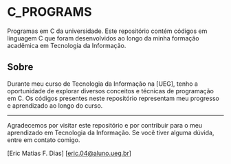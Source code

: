 # C_PROGRAMS
Programas em C da universidade. 
Este repositório contém códigos em linguagem C que foram desenvolvidos ao longo da minha formação acadêmica em Tecnologia da Informação.

## Sobre

Durante meu curso de Tecnologia da Informação na [UEG], tenho a oportunidade de explorar diversos conceitos e técnicas de programação em C. Os códigos presentes neste repositório representam meu progresso e aprendizado ao longo do curso.

---

Agradecemos por visitar este repositório e por contribuir para o meu aprendizado em Tecnologia da Informação. Se você tiver alguma dúvida, entre em contato comigo.

[Eric Matias F. Dias]
[eric.04@aluno.ueg.br]
